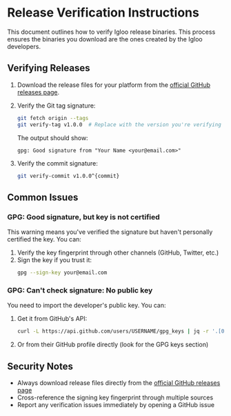 # Release Verification Instructions

This document outlines how to verify Igloo release binaries. This process ensures the binaries you download are the ones created by the Igloo developers.

## Verifying Releases

1. Download the release files for your platform from the [official GitHub releases page](https://github.com/FROSTR-ORG/igloo/releases).

2. Verify the Git tag signature:
   ```sh
   git fetch origin --tags
   git verify-tag v1.0.0  # Replace with the version you're verifying
   ```
   
   The output should show:
   ```
   gpg: Good signature from "Your Name <your@email.com>"
   ```

3. Verify the commit signature:
   ```sh
   git verify-commit v1.0.0^{commit}
   ```

## Common Issues

### GPG: Good signature, but key is not certified

This warning means you've verified the signature but haven't personally certified the key. You can:
1. Verify the key fingerprint through other channels (GitHub, Twitter, etc.)
2. Sign the key if you trust it:
   ```sh
   gpg --sign-key your@email.com
   ```

### GPG: Can't check signature: No public key

You need to import the developer's public key. You can:
1. Get it from GitHub's API:
   ```sh
   curl -L https://api.github.com/users/USERNAME/gpg_keys | jq -r '.[0].raw_key' | gpg --import
   ```
2. Or from their GitHub profile directly (look for the GPG keys section)

## Security Notes

- Always download release files directly from the [official GitHub releases page](https://github.com/FROSTR-ORG/igloo/releases)
- Cross-reference the signing key fingerprint through multiple sources
- Report any verification issues immediately by opening a GitHub issue 